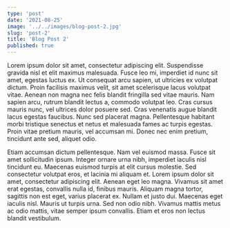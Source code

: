 ```yaml
---
type: 'post'
date: '2021-08-25'
image: '../../images/blog-post-2.jpg'
slug: 'post-2'
title: 'Blog Post 2'
published: true
---
```


Lorem ipsum dolor sit amet, consectetur adipiscing elit. Suspendisse gravida nisl et elit maximus malesuada. Fusce leo mi, imperdiet id nunc sit amet, egestas luctus ex. Ut consequat arcu sapien, ut ultricies ex volutpat dictum. Proin facilisis maximus velit, sit amet scelerisque lacus volutpat vitae. Aenean non magna nec felis blandit fringilla sed vitae mauris. Nam sapien arcu, rutrum blandit lectus a, commodo volutpat leo. Cras cursus mauris nunc, vel ultrices dolor posuere sed. Cras venenatis augue blandit lacus egestas faucibus. Nunc sed placerat magna. Pellentesque habitant morbi tristique senectus et netus et malesuada fames ac turpis egestas. Proin vitae pretium mauris, vel accumsan mi. Donec nec enim pretium, tincidunt ante sed, aliquet odio.


Etiam accumsan dictum pellentesque. Nam vel euismod massa. Fusce sit amet sollicitudin ipsum. Integer ornare urna nibh, imperdiet iaculis nisl tincidunt eu. Maecenas euismod turpis at elit cursus molestie. Sed consectetur volutpat eros, et lacinia mi aliquam et. Lorem ipsum dolor sit amet, consectetur adipiscing elit. Aenean eget leo magna. Vivamus sit amet erat egestas, convallis nulla id, finibus mauris. Aliquam magna tortor, sagittis non est eget, varius placerat ex. Nullam et justo dui. Maecenas eget iaculis nisl. Mauris ut turpis urna. Sed non odio nibh. Vivamus mattis metus ac odio mattis, vitae semper ipsum convallis. Etiam et eros non lectus blandit vestibulum.
